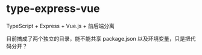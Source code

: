 # type-express-vue

TypeScript + Express + Vue.js + 前后端分离

目前搞成了两个独立的目录，能不能共享 package.json 以及环境变量，只是把代码分开？